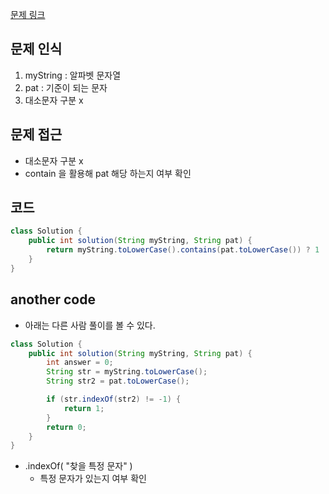 [문제 링크](https://school.programmers.co.kr/learn/courses/30/lessons/181878)

## 문제 인식

1. myString : 알파벳 문자열
2. pat : 기준이 되는 문자
3. 대소문자 구분 x

## 문제 접근

- 대소문자 구분 x
- contain 을 활용해 pat 해당 하는지 여부 확인

## 코드

```java
class Solution {
    public int solution(String myString, String pat) {
        return myString.toLowerCase().contains(pat.toLowerCase()) ? 1 : 0;
    }
}
```
## another code

- 아래는 다른 사람 풀이를 볼 수 있다.

```java
class Solution {
    public int solution(String myString, String pat) {
        int answer = 0;
        String str = myString.toLowerCase();
        String str2 = pat.toLowerCase();

        if (str.indexOf(str2) != -1) {
            return 1;
        }
        return 0;
    }
}

```

- .indexOf( "찾을 특정 문자" )
  + 특정 문자가 있는지 여부 확인